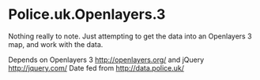 # Police.uk.Openlayers.3

Nothing really to note. Just attempting to get the data into an Openlayers 3 map, and work with the data.

Depends on Openlayers 3 http://openlayers.org/ and jQuery http://jquery.com/
Date fed from http://data.police.uk/
